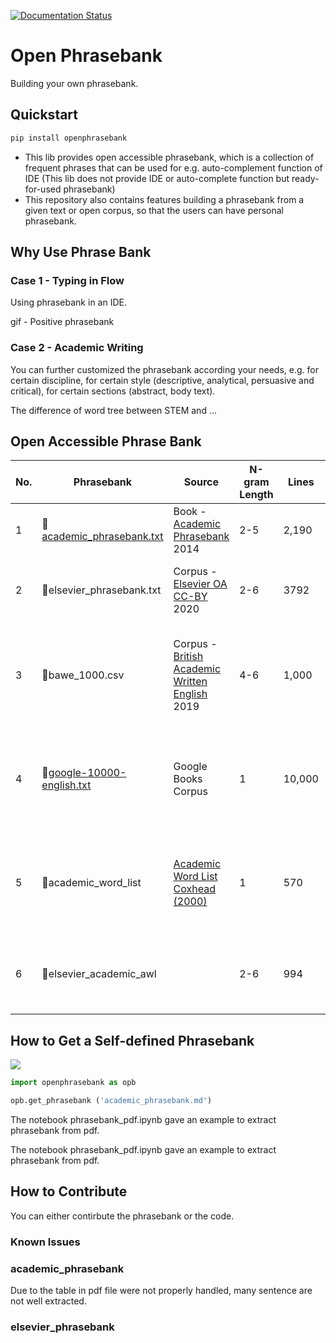 
[![Documentation Status](https://readthedocs.org/projects/open-phrasebank/badge/?version=latest)](https://open-phrasebank.readthedocs.io/en/latest/?badge=latest)

# Open Phrasebank

Building your own phrasebank.

<!-- start quickstart -->

## Quickstart

```bash
pip install openphrasebank
```

- This lib provides open accessible phrasebank, which is a collection of frequent phrases that can be used for e.g. auto-complement function of IDE (This lib does not provide IDE or auto-complete function but ready-for-used phrasebank)
- This repository also contains features building a phrasebank from a given text or open corpus, so that the users can have personal phrasebank.

<!-- end quickstart -->

<!-- start why-use-phrase-bank -->
## Why Use Phrase Bank
  
### Case 1 - Typing in Flow


Using phrasebank in an IDE. 

gif - Positive phrasebank

### Case 2 - Academic Writing

You can further customized the phrasebank according your needs, e.g. for certain discipline, for certain style (descriptive, analytical, persuasive and critical), for certain sections (abstract, body text).

The difference of word tree between STEM and ...


<!-- end why-use-phrase-bank -->

<!-- start open-phrase-bank -->
## Open Accessible Phrase Bank


| No. | Phrasebank                                                                                                            | Source                                                                                                               | N-gram Length | Lines  | Comments                                                                |
| --- | --------------------------------------------------------------------------------------------------------------------- | -------------------------------------------------------------------------------------------------------------------- | ------------- | ------ | ----------------------------------------------------------------------- |
| 1   | 📍[academic_phrasebank.txt](https://github.com/liuh886/open_phrasebank/blob/main/academic_phrasebank.txt)               | Book - [Academic Phrasebank](https://github.com/liuh886/open_phrasebank/blob/main/data/Academic_Phrasebank.pdf) 2014 | 2-5           | 2,190  | Extract from pdf (Zhihao, 2024)                                         |
| 2   | 📍elsevier_phrasebank.txt                                                                                               | Corpus - [Elsevier OA CC-BY](https://elsevier.digitalcommonsdata.com/datasets/zm33cdndxs/2) 2020                     | 2-6           | 3792   | Extract by n-gram frequency (Zhihao, 2024)                              |
| 3   | 📍bawe_1000.csv                                                                                                         | Corpus - [British Academic Written English](https://app.sketchengine.eu/#dashboard?corpname=preloaded%2Fbawe2) 2019  | 4-6           | 1,000  | Due to inaccessible, only most frequent  1000 list here. (Zhihao, 2024) |
| 4   | 📍[google-10000-english.txt](https://github.com/first20hours/google-10000-english/blob/master/google-10000-english.txt) | Google Books Corpus                                                                                                  | 1             | 10,000 | The 10,000 most common English words from Google Books Corpus           |
| 5   | 📍academic_word_list                                                                                                    | [Academic Word List Coxhead (2000)](https://www.uefap.com/vocab/select/awl.htm)                                      | 1             | 570    | The 570 word for academic English (exclude frequent 2000 words)         |
| 6   | 📍elsevier_academic_awl                                                                                                 |                                                                                                                      | 2-6           | 994    | The Elsevier phrasebank that contains  AWL (Zhihao, 2024)               |

  
<!-- end open-phrase-bank -->

## How to Get a Self-defined Phrasebank

![](https://i.imgur.com/qssU2VP.png)

``` python
import openphrasebank as opb

opb.get_phrasebank ('academic_phrasebank.md')
```


The notebook phrasebank_pdf.ipynb gave an example to extract phrasebank from pdf.

The notebook phrasebank_pdf.ipynb gave an example to extract phrasebank from pdf.

  
## How to Contribute

You can either contirbute the phrasebank or the code. 

<!-- start issues -->
### Known Issues

### academic_phrasebank
Due to the table in pdf file were not properly handled, many sentence are not well extracted.

### elsevier_phrasebank

<!-- end issues -->